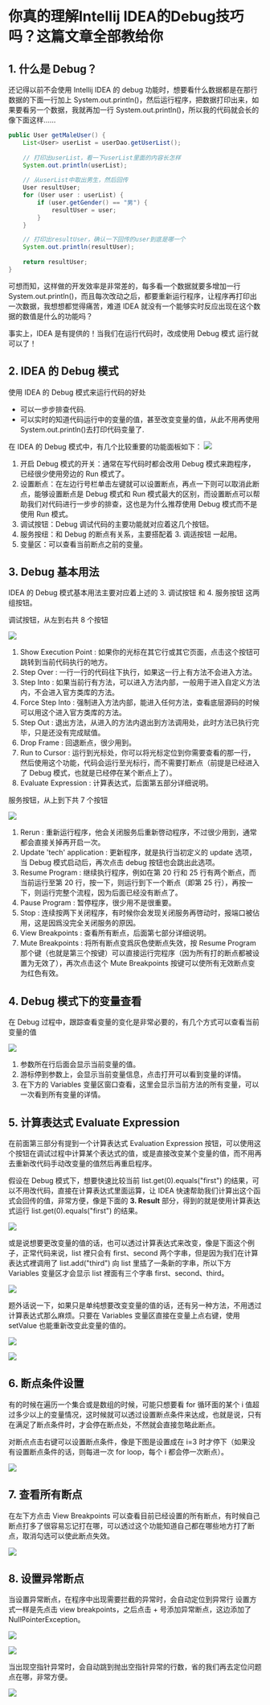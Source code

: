 # 你真的理解Intellij IDEA的Debug技巧吗？这篇文章全部教给你

## 1. 什么是 Debug？

还记得以前不会使用 Intellij IDEA 的 debug 功能时，想要看什么数据都是在那行数据的下面一行加上 System.out.println()，然后运行程序，把数据打印出来，如果要看另一个数据，我就再加一行 System.out.println()，所以我的代码就会长的像下面这样……

```java
public User getMaleUser() {
    List<User> userList = userDao.getUserList();
    
    // 打印出userList，看一下userList里面的内容长怎样
    System.out.println(userList);
    
    // 从userList中取出男生，然后回传
    User resultUser;
    for (User user : userList) {
        if (user.getGender() == "男") {
            resultUser = user;
        }
    }

    // 打印出resultUser，确认一下回传的user到底是哪一个
    System.out.println(resultUser);
    
    return resultUser;
}
```

可想而知，这样做的开发效率是非常差的，每多看一个数据就要多增加一行 System.out.println()，而且每次改动之后，都要重新运行程序，让程序再打印出一次数据，我想想都觉得痛苦，难道 IDEA 就没有一个能够实时反应出现在这个数据的数值是什么的功能吗？

事实上，IDEA 是有提供的！当我们在运行代码时，改成使用 Debug 模式 运行就可以了！

## 2. IDEA 的 Debug 模式

使用 IDEA 的 Debug 模式来运行代码的好处

* 可以一步步排查代码.
* 可以实时的知道代码运行中的变量的值，甚至改变变量的值，从此不用再使用System.out.println()去打印代码变量了.

在 IDEA 的 Debug 模式中，有几个比较重要的功能面板如下：
![](media/15844199646263.jpg)

1. 开启 Debug 模式的开关：通常在写代码时都会改用 Debug 模式来跑程序，已经很少使用旁边的 Run 模式了。
2. 设置断点：在左边行号栏单击左键就可以设置断点，再点一下则可以取消此断点，能够设置断点是 Debug 模式和 Run 模式最大的区别，而设置断点可以帮助我们对代码进行一步步的排查，这也是为什么推荐使用 Debug 模式而不是使用 Run 模式。
3. 调试按钮：Debug 调试代码的主要功能就对应着这几个按钮。
4. 服务按纽：和 Debug 的断点有关系，主要搭配着 3. 调适按钮 一起用。
5. 变量区：可以查看当前断点之前的变量。

## 3. Debug 基本用法

IDEA 的 Debug 模式基本用法主要对应着上述的 3. 调试按钮 和 4. 服务按钮 这两组按钮。

调试按钮，从左到右共 8 个按钮

![](media/15844200046659.jpg)

1. Show Execution Point : 如果你的光标在其它行或其它页面，点击这个按钮可跳转到当前代码执行的地方。
2. Step Over : 一行一行的代码往下执行，如果这一行上有方法不会进入方法。
3. Step Into : 如果当前行有方法，可以进入方法内部，一般用于进入自定义方法内，不会进入官方类库的方法。
4. Force Step Into : 强制进入方法内部，能进入任何方法，查看底层源码的时候可以用这个进入官方类库的方法。
5. Step Out : 退出方法，从进入的方法内退出到方法调用处，此时方法已执行完毕，只是还没有完成赋值。
6. Drop Frame : 回退断点，很少用到。
7. Run to Cursor : 运行到光标处，你可以将光标定位到你需要查看的那一行，然后使用这个功能，代码会运行至光标行，而不需要打断点（前提是已经进入了 Debug 模式，也就是已经停在某个断点上了）。
8. Evaluate Expression : 计算表达式，后面第五部分详细说明。

服务按钮，从上到下共 7 个按钮

![](media/15844200294391.jpg)  

1. Rerun : 重新运行程序，他会关闭服务后重新啓动程序，不过很少用到，通常都会直接关掉再开启一次。
2. Update 'tech' application : 更新程序，就是执行当初定义的 update 选项，当 Debug 模式启动后，再次点击 debug 按钮也会跳出此选项。
3. Resume Program : 继续执行程序，例如在第 20 行和 25 行有两个断点，而当前运行至第 20 行，按一下，则运行到下一个断点（即第 25 行），再按一下，则运行完整个流程，因为后面已经没有断点了。
4. Pause Program : 暂停程序，很少用不是很重要。
5. Stop : 连续按两下关闭程序，有时候你会发现关闭服务再啓动时，报端口被佔用，这是因爲没完全关闭服务的原因。
6. View Breakpoints : 查看所有断点，后面第七部分详细说明。
7. Mute Breakpoints : 将所有断点变爲灰色使断点失效，按 Resume Program 那个键（也就是第三个按键）可以直接运行完程序（因为所有打的断点都被设置为无效了），再次点击这个 Mute Breakpoints 按键可以使所有无效断点变为红色有效。

## 4. Debug 模式下的变量查看
在 Debug 过程中，跟踪查看变量的变化是非常必要的，有几个方式可以查看当前变量的值

![](media/15844200608841.jpg)

1. 参数所在行后面会显示当前变量的值。
2. 游标停到参数上，会显示当前变量信息，点击打开可以看到变量的详情。
3. 在下方的 Variables 变量区窗口查看，这里会显示当前方法的所有变量，可以一次看到所有变量的详情。

## 5. 计算表达式 Evaluate Expression

在前面第三部分有提到一个计算表达式 Evaluation Expression 按钮，可以使用这个按钮在调试过程中计算某个表达式的值，或是直接改变某个变量的值，而不用再去重新改代码手动改变量的值然后再重启程序。

假设在 Debug 模式下，想要快速比较当前 list.get(0).equals("first") 的结果，可以不用改代码，直接在计算表达式里面运算，让 IDEA 快速帮助我们计算出这个函式会回传的值，非常方便，像是下面的 **3. Result** 部分，得到的就是使用计算表达式运行 list.get(0).equals("first") 的结果。

![](media/15844201013874.jpg)

或是说想要更改变量的值的话，也可以透过计算表达式来改变，像是下面这个例子，正常代码来说，list 裡只会有 first、second 两个字串，但是因为我们在计算表达式裡调用了 list.add("third") 向 list 里插了一条新的字串，所以下方 Variables 变量区才会显示 list 裡面有三个字串 first、second、third。

![](media/15844201169311.jpg)

题外话说一下，如果只是单纯想要改变变量的值的话，还有另一种方法，不用透过计算表达式那么麻烦。只要在 Variables 变量区直接在变量上点右键，使用 setValue 也能重新改变此变量的值的。

![](media/15844201317637.jpg)

![](media/15844201378694.jpg)

## 6. 断点条件设置

有的时候在遍历一个集合或是数组的时候，可能只想要看 for 循环面的某个 i 值超过多少以上的变量情况，这时候就可以透过设置断点条件来达成，也就是说，只有在满足了断点条件时，才会停在断点处，不然就会直接忽略此断点。

对断点点击右键可以设置断点条件，像是下图是设置成在 i=3 时才停下（如果没有设置断点条件的话，则每进一次 for loop，每个 i 都会停一次断点）。

![](media/15844201536328.jpg)

## 7. 查看所有断点

在左下方点击 View Breakpoints 可以查看目前已经设置的所有断点，有时候自己断点打多了很容易忘记打在哪，可以透过这个功能知道自己都在哪些地方打了断点，取消勾选可以使此断点失效。

![](media/15844201704472.jpg)

## 8. 设置异常断点

当设置异常断点，在程序中出现需要拦截的异常时，会自动定位到异常行
设置方式一样是先点击 view breakpoints，之后点击 + 号添加异常断点，这边添加了 NullPointerException。

![](media/15844201866940.jpg)

![](media/15844201917690.jpg)

当出现空指针异常时，会自动跳到抛出空指针异常的行数，省的我们再去定位问题点在哪，非常方便。

![](media/15844202029052.jpg)

